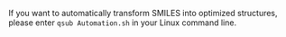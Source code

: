   If you want to automatically transform SMILES into optimized structures, please enter `qsub Automation.sh` in your Linux command line.
